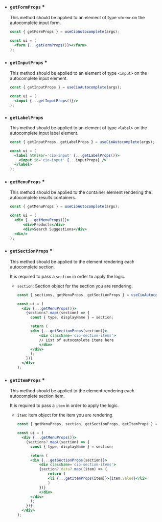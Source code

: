   - ### `getFormProps` \*

    This method should be applied to an element of type `<form>` on the autocomplete input form.

      ```jsx
      const { getFormProps } = useCioAutocomplete(args);

      const ui = (
        <form {...getFormProps()}></form>
      );
      ```


  - ### `getInputProps` \*

    This method should be applied to an element of type `<input>` on the autocomplete input element.

      ```jsx
      const { getInputProps } = useCioAutocomplete(args);

      const ui = (
        <input {...getInputProps()}/>
      );
      ```


  - ### `getLabelProps`

    This method should be applied to an element of type `<label>` on the autocomplete input label element.

      ```jsx
      const { getInputProps, getLabelProps } = useCioAutocomplete(args);

      const ui = (
        <label htmlFor='cio-input' {...getLabelProps()}>
          <input id='cio-input' {...inputProps} />
        </label>
      );
      ```

  - ### `getMenuProps` \*

    This method should be applied to the container element rendering the autocomplete results containers.

      ```jsx
      const { getMenuProps } = useCioAutocomplete(args);

      const ui = (
        <div {...getMenuProps()}>
            <div>Products</div>
            <div>Search Suggestions</div>
        <div/>
      );
      ```


  - ### `getSectionProps` \*

    This method should be applied to the element rendering each autocomplete section.

    It is required to pass a `section` in order to apply the logic.

    - `section`: Section object for the section you are rendering.

      ```jsx
      const { sections, getMenuProps, getSectionProps } = useCioAutocomplete(args);

      const ui = (
        <div {...getMenuProps()}>
          {sections?.map((section) => {
            const { type, displayName } = section;

            return (
            <div {...getSectionProps(section)}>
                <div className='cio-section-items'>
                // List of autocomplete items here
                </div>
            </div>
            );
          })}
        </div>
      );
      ```


  - ### `getItemProps` \*

    This method should be applied to the element rendering each autocomplete section item.

    It is required to pass a `item` in order to apply the logic.

    - `item`: item object for the item you are rendering.

      ```jsx
      const { getMenuProps, section, getSectionProps, getItemProps } = useCioAutocomplete(args);

      const ui = (
        <div {...getMenuProps()}>
          {sections?.map((section) => {
            const { type, displayName } = section;

            return (
            <div {...getSectionProps(section)}>
                <div className='cio-section-items'>
                {section?.data?.map((item) => {
                    return (
                    <li {...getItemProps(item)}>{item.value}</li>
                    )
                })}
                </div>
            </div>
            );
          })}
        </div>
      );
      ```

